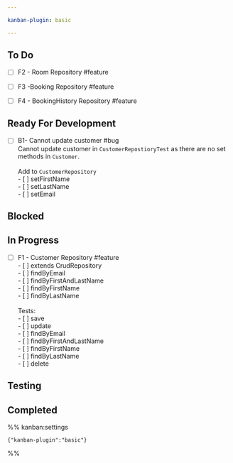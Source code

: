 ```yaml
---

kanban-plugin: basic

---
```


## To Do

- [ ] F2 - Room Repository #feature
- [ ] F3 -Booking Repository #feature
- [ ] F4 - BookingHistory Repository #feature


## Ready For Development

- [ ] B1- Cannot update customer #bug <br>Cannot update customer in `CustomerRepostioryTest` as there are no set methods in `Customer`.<br><br>Add to `CustomerRepository`<br>- [ ]  setFirstName<br>- [ ]  setLastName<br>- [ ]  setEmail


## Blocked



## In Progress

- [ ] F1 - Customer Repository #feature<br>- [ ] extends CrudRepository<br>- [ ] findByEmail<br>- [ ] findByFirstAndLastName<br>- [ ] findByFirstName<br>- [ ] findByLastName<br><br>Tests:<br>- [ ] save<br>- [ ] update<br>- [ ] findByEmail<br>- [ ] findByFirstAndLastName<br>- [ ] findByFirstName<br>- [ ] findByLastName<br>- [ ] delete


## Testing



## Completed





%% kanban:settings
```
{"kanban-plugin":"basic"}
```
%%